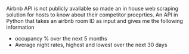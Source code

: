 Airbnb API is not publicly available so made an in house web scraping solution for hosts to know about their competitor proeprties.
An API in Python that takes an airbnb room ID as input and gives me the following information 
- occupancy % over the next 5 months 
- Average night rates, highest and lowest over the next 30 days 
